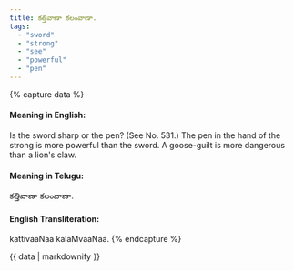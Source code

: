 ```yaml
---
title: కత్తివాణా కలంవాణా.
tags:
  - "sword"
  - "strong"
  - "see"
  - "powerful"
  - "pen"
---
```


{% capture data %}
#### Meaning in English:
Is the sword sharp or the pen?
(See No. 531.)
The pen in the hand of the strong is more powerful than the sword.
A goose-guilt is more dangerous than a lion's claw.

#### Meaning in Telugu:
కత్తివాణా కలంవాణా.

#### English Transliteration:
kattivaaNaa kalaMvaaNaa.
{% endcapture %}

<div class="notice">{{ data | markdownify }}</div>

